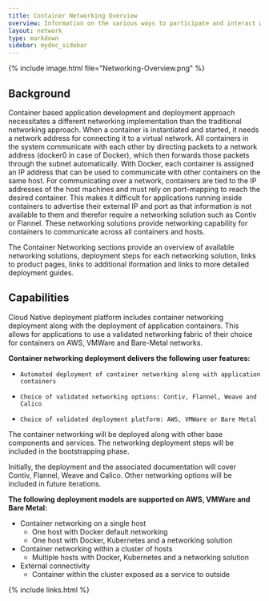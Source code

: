 ```yaml
---
title: Container Networking Overview
overview: Information on the various ways to participate and interact with the Ligato community.
layout: network 
type: markdown
sidebar: mydoc_sidebar
---
```


{% include image.html file="Networking-Overview.png" %}



## Background


Container based application development and deployment approach necessitates a different networking implementation than the traditional networking approach. When a container is instantiated and started, it needs a network address for connecting it to a virtual network. All containers in the system communicate with each other by directing packets to a network address (docker0 in case of Docker), which then forwards those packets through the subnet automatically. With Docker, each container is assigned an IP address that can be used to communicate with other containers on the same host. For communicating over a network, containers are tied to the IP addresses of the host machines and must rely on port-mapping to reach the desired container. This makes it difficult for applications running inside containers to advertise their external IP and port as that information is not available to them and therefor require a networking solution such as Contiv or Flannel. These networking solutions provide networking capability for containers to communicate across all containers and hosts.

The Container Networking sections provide an overview of available networking solutions, deployment steps for each networking solution, links to product pages, links to additional iformation and links to more detailed deployment guides.

## Capabilities

Cloud Native deployment platform includes container networking deployment along with the deployment of application containers. This allows for applications to use a validated networking fabric of their choice for containers on AWS, VMWare and Bare-Metal networks. 

**Container networking deployment delivers the following user features:**

* `Automated deployment of container networking along with application containers`

* `Choice of validated networking options: Contiv, Flannel, Weave and Calico`

* `Choice of validated deployment platform: AWS, VMWare or Bare Metal`



The container networking will be deployed along with other base components and services. The networking deployment steps will be included in the bootstrapping phase. 

Initially, the deployment and the associated documentation will cover Contiv, Flannel, Weave and Calico. Other networking options will be included in future iterations.

**The following deployment models are supported on AWS, VMWare and Bare Metal:**

* Container networking on a single host 
  * One host with Docker default networking
  * One host with Docker, Kubernetes and a networking solution
* Container networking within a cluster of hosts
  * Multiple hosts with Docker, Kubernetes and a networking solution
* External connectivity 
  * Container within the cluster exposed as a service to outside 


{% include links.html %}
